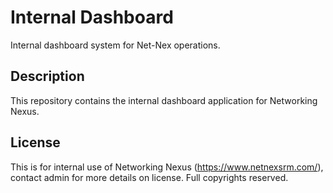 # Internal Dashboard

Internal dashboard system for Net-Nex operations.

## Description

This repository contains the internal dashboard application for Networking Nexus.

## License

This is for internal use of Networking Nexus (https://www.netnexsrm.com/), contact admin for more details on license. Full copyrights reserved.
